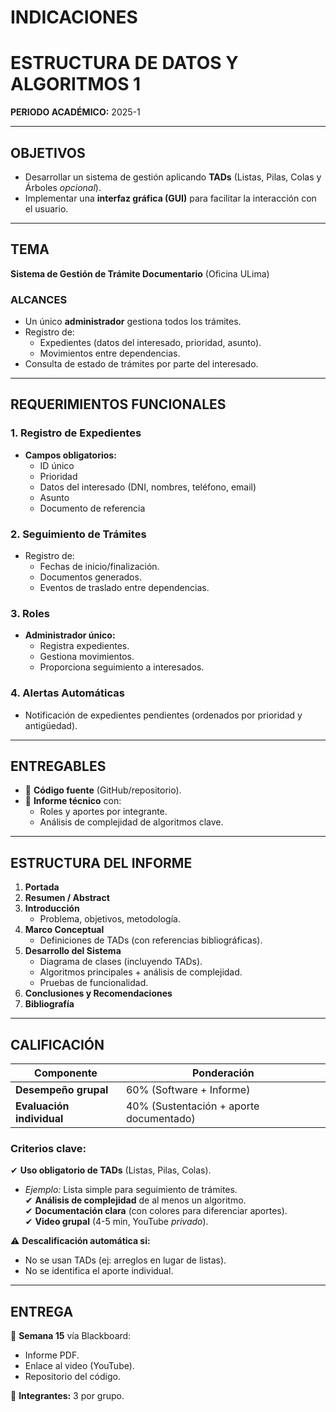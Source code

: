 # **INDICACIONES**  
# **ESTRUCTURA DE DATOS Y ALGORITMOS 1**  
**PERIODO ACADÉMICO:** 2025-1  

---

## **OBJETIVOS**  
- Desarrollar un sistema de gestión aplicando **TADs** (Listas, Pilas, Colas y Árboles *opcional*).  
- Implementar una **interfaz gráfica (GUI)** para facilitar la interacción con el usuario.  

---

## **TEMA**  
**Sistema de Gestión de Trámite Documentario** (Oficina ULima)  

### **ALCANCES**  
- Un único **administrador** gestiona todos los trámites.  
- Registro de:  
  - Expedientes (datos del interesado, prioridad, asunto).  
  - Movimientos entre dependencias.  
- Consulta de estado de trámites por parte del interesado.  

---

## **REQUERIMIENTOS FUNCIONALES**  

### **1. Registro de Expedientes**  
- **Campos obligatorios:**  
  - ID único  
  - Prioridad  
  - Datos del interesado (DNI, nombres, teléfono, email)  
  - Asunto  
  - Documento de referencia  

### **2. Seguimiento de Trámites**  
- Registro de:  
  - Fechas de inicio/finalización.  
  - Documentos generados.  
  - Eventos de traslado entre dependencias.  

### **3. Roles**  
- **Administrador único:**  
  - Registra expedientes.  
  - Gestiona movimientos.  
  - Proporciona seguimiento a interesados.  

### **4. Alertas Automáticas**  
- Notificación de expedientes pendientes (ordenados por prioridad y antigüedad).  

---

## **ENTREGABLES**  
- 📂 **Código fuente** (GitHub/repositorio).  
- 📄 **Informe técnico** con:  
  - Roles y aportes por integrante.  
  - Análisis de complejidad de algoritmos clave.  

---

## **ESTRUCTURA DEL INFORME**  
1. **Portada**  
2. **Resumen / Abstract**  
3. **Introducción**  
   - Problema, objetivos, metodología.  
4. **Marco Conceptual**  
   - Definiciones de TADs (con referencias bibliográficas).  
5. **Desarrollo del Sistema**  
   - Diagrama de clases (incluyendo TADs).  
   - Algoritmos principales + análisis de complejidad.  
   - Pruebas de funcionalidad.  
6. **Conclusiones y Recomendaciones**  
7. **Bibliografía**  

---

## **CALIFICACIÓN**  
| **Componente**       | **Ponderación** |  
|----------------------|----------------|  
| **Desempeño grupal** | 60% (Software + Informe) |  
| **Evaluación individual** | 40% (Sustentación + aporte documentado) |  

### **Criterios clave:**  
✔ **Uso obligatorio de TADs** (Listas, Pilas, Colas).  
   - *Ejemplo:* Lista simple para seguimiento de trámites.  
✔ **Análisis de complejidad** de al menos un algoritmo.  
✔ **Documentación clara** (con colores para diferenciar aportes).  
✔ **Video grupal** (4-5 min, YouTube *privado*).  

⚠ **Descalificación automática si:**  
- No se usan TADs (ej: arreglos en lugar de listas).  
- No se identifica el aporte individual.  

---

## **ENTREGA**  
📅 **Semana 15** vía Blackboard:  
- Informe PDF.  
- Enlace al video (YouTube).  
- Repositorio del código.  

👥 **Integrantes:** 3 por grupo.  
